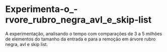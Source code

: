 # Experimenta-o_-rvore_rubro_negra_avl_e_skip-list
A experimentação, analisando o tempo com comparações de 3 a 5 milhões de elementos do tamanho da entrada e para a remoção em árvore rubro negra, avl e skip list.
